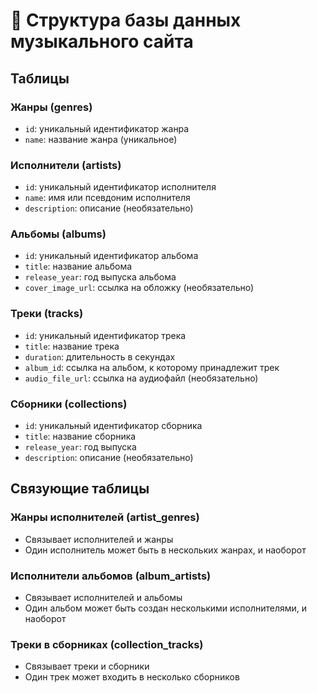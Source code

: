 # 🎵 Структура базы данных музыкального сайта

## Таблицы

### Жанры (genres)
- `id`: уникальный идентификатор жанра
- `name`: название жанра (уникальное)

### Исполнители (artists)
- `id`: уникальный идентификатор исполнителя
- `name`: имя или псевдоним исполнителя
- `description`: описание (необязательно)

### Альбомы (albums)
- `id`: уникальный идентификатор альбома
- `title`: название альбома
- `release_year`: год выпуска альбома
- `cover_image_url`: ссылка на обложку (необязательно)

### Треки (tracks)
- `id`: уникальный идентификатор трека
- `title`: название трека
- `duration`: длительность в секундах
- `album_id`: ссылка на альбом, к которому принадлежит трек
- `audio_file_url`: ссылка на аудиофайл (необязательно)

### Сборники (collections)
- `id`: уникальный идентификатор сборника
- `title`: название сборника
- `release_year`: год выпуска
- `description`: описание (необязательно)

## Связующие таблицы

### Жанры исполнителей (artist_genres)
- Связывает исполнителей и жанры
- Один исполнитель может быть в нескольких жанрах, и наоборот

### Исполнители альбомов (album_artists)
- Связывает исполнителей и альбомы
- Один альбом может быть создан несколькими исполнителями, и наоборот

### Треки в сборниках (collection_tracks)
- Связывает треки и сборники
- Один трек может входить в несколько сборников
